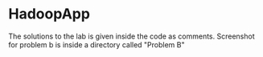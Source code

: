 # HadoopApp

The solutions to the lab is given inside the code as comments. Screenshot for problem b is inside a
directory called "Problem B"
